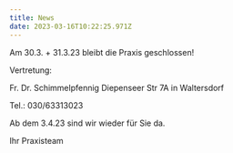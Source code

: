 ```yaml
---
title: News
date: 2023-03-16T10:22:25.971Z
---
```

Am 30.3. + 31.3.23 bleibt die Praxis geschlossen! 

Vertretung: 

Fr. Dr. Schimmelpfennig Diepenseer Str 7A in Waltersdorf 

Tel.: 030/63313023

Ab dem 3.4.23 sind wir wieder für Sie da.

Ihr Praxisteam
